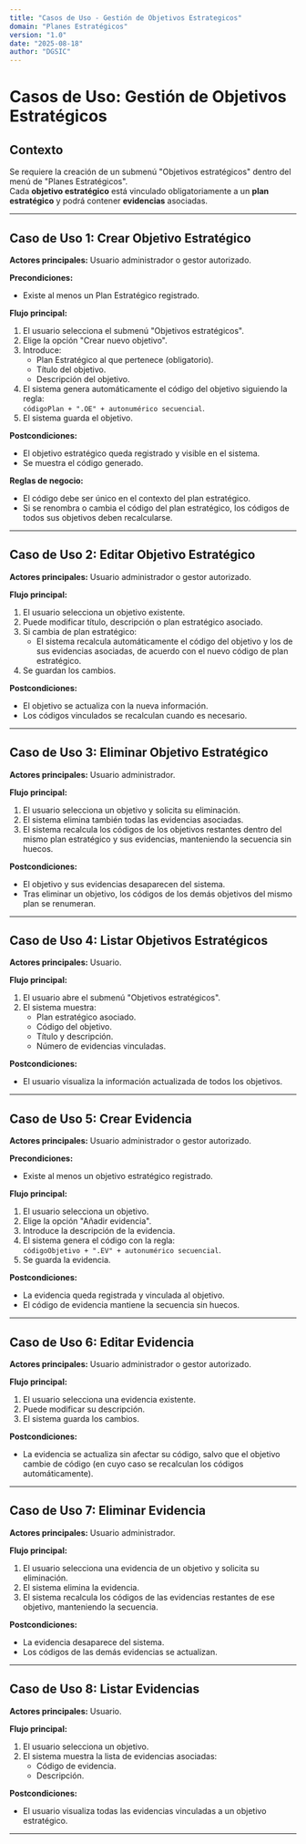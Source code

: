 ```yaml
---
title: "Casos de Uso - Gestión de Objetivos Estrategicos"
domain: "Planes Estratégicos"
version: "1.0"
date: "2025-08-18"
author: "DGSIC"
---
```


# Casos de Uso: Gestión de Objetivos Estratégicos

## Contexto
Se requiere la creación de un submenú "Objetivos estratégicos" dentro del menú de "Planes Estratégicos".  
Cada **objetivo estratégico** está vinculado obligatoriamente a un **plan estratégico** y podrá contener **evidencias** asociadas.

---

## Caso de Uso 1: Crear Objetivo Estratégico
**Actores principales:** Usuario administrador o gestor autorizado.  

**Precondiciones:**
- Existe al menos un Plan Estratégico registrado.  

**Flujo principal:**
1. El usuario selecciona el submenú "Objetivos estratégicos".
2. Elige la opción "Crear nuevo objetivo".
3. Introduce:
   - Plan Estratégico al que pertenece (obligatorio).
   - Título del objetivo.
   - Descripción del objetivo.
4. El sistema genera automáticamente el código del objetivo siguiendo la regla:  
   `códigoPlan + ".OE" + autonumérico secuencial`.  
5. El sistema guarda el objetivo.  

**Postcondiciones:**
- El objetivo estratégico queda registrado y visible en el sistema.
- Se muestra el código generado.

**Reglas de negocio:**
- El código debe ser único en el contexto del plan estratégico.
- Si se renombra o cambia el código del plan estratégico, los códigos de todos sus objetivos deben recalcularse.

---

## Caso de Uso 2: Editar Objetivo Estratégico
**Actores principales:** Usuario administrador o gestor autorizado.  

**Flujo principal:**
1. El usuario selecciona un objetivo existente.
2. Puede modificar título, descripción o plan estratégico asociado.
3. Si cambia de plan estratégico:
   - El sistema recalcula automáticamente el código del objetivo y los de sus evidencias asociadas, de acuerdo con el nuevo código de plan estratégico.
4. Se guardan los cambios.

**Postcondiciones:**
- El objetivo se actualiza con la nueva información.
- Los códigos vinculados se recalculan cuando es necesario.

---

## Caso de Uso 3: Eliminar Objetivo Estratégico
**Actores principales:** Usuario administrador.  

**Flujo principal:**
1. El usuario selecciona un objetivo y solicita su eliminación.
2. El sistema elimina también todas las evidencias asociadas.
3. El sistema recalcula los códigos de los objetivos restantes dentro del mismo plan estratégico y sus evidencias, manteniendo la secuencia sin huecos.

**Postcondiciones:**
- El objetivo y sus evidencias desaparecen del sistema.
- Tras eliminar un objetivo, los códigos de los demás objetivos del mismo plan se renumeran.

---

## Caso de Uso 4: Listar Objetivos Estratégicos
**Actores principales:** Usuario.  

**Flujo principal:**
1. El usuario abre el submenú "Objetivos estratégicos".
2. El sistema muestra:
   - Plan estratégico asociado.
   - Código del objetivo.
   - Título y descripción.
   - Número de evidencias vinculadas.  

**Postcondiciones:**
- El usuario visualiza la información actualizada de todos los objetivos.

---

## Caso de Uso 5: Crear Evidencia
**Actores principales:** Usuario administrador o gestor autorizado.  

**Precondiciones:**
- Existe al menos un objetivo estratégico registrado.  

**Flujo principal:**
1. El usuario selecciona un objetivo.
2. Elige la opción "Añadir evidencia".
3. Introduce la descripción de la evidencia.
4. El sistema genera el código con la regla:  
   `códigoObjetivo + ".EV" + autonumérico secuencial`.  
5. Se guarda la evidencia.

**Postcondiciones:**
- La evidencia queda registrada y vinculada al objetivo.
- El código de evidencia mantiene la secuencia sin huecos.

---

## Caso de Uso 6: Editar Evidencia
**Actores principales:** Usuario administrador o gestor autorizado.  

**Flujo principal:**
1. El usuario selecciona una evidencia existente.
2. Puede modificar su descripción.
3. El sistema guarda los cambios.

**Postcondiciones:**
- La evidencia se actualiza sin afectar su código, salvo que el objetivo cambie de código (en cuyo caso se recalculan los códigos automáticamente).

---

## Caso de Uso 7: Eliminar Evidencia
**Actores principales:** Usuario administrador.  

**Flujo principal:**
1. El usuario selecciona una evidencia de un objetivo y solicita su eliminación.
2. El sistema elimina la evidencia.
3. El sistema recalcula los códigos de las evidencias restantes de ese objetivo, manteniendo la secuencia.

**Postcondiciones:**
- La evidencia desaparece del sistema.
- Los códigos de las demás evidencias se actualizan.

---

## Caso de Uso 8: Listar Evidencias
**Actores principales:** Usuario.  

**Flujo principal:**
1. El usuario selecciona un objetivo.
2. El sistema muestra la lista de evidencias asociadas:
   - Código de evidencia.
   - Descripción.

**Postcondiciones:**
- El usuario visualiza todas las evidencias vinculadas a un objetivo estratégico.

---
